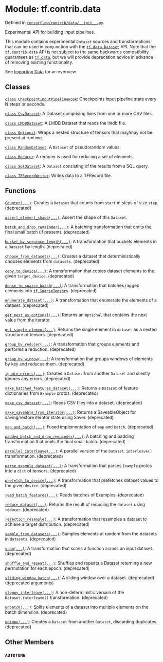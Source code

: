 <div itemscope itemtype="http://developers.google.com/ReferenceObject">
<meta itemprop="name" content="tf.contrib.data" />
<meta itemprop="path" content="Stable" />
<meta itemprop="property" content="AUTOTUNE"/>
</div>

# Module: tf.contrib.data



Defined in [`tensorflow/contrib/data/__init__.py`](/code/stable/tensorflow/contrib/data/__init__.py).

Experimental API for building input pipelines.

This module contains experimental `Dataset` sources and transformations that can
be used in conjunction with the <a href="../../tf/data/Dataset.md"><code>tf.data.Dataset</code></a> API. Note that the
<a href="../../tf/contrib/data.md"><code>tf.contrib.data</code></a> API is not subject to the same backwards compatibility
guarantees as <a href="../../tf/data.md"><code>tf.data</code></a>, but we will provide deprecation advice in advance of
removing existing functionality.

See [Importing Data](https://tensorflow.org/guide/datasets) for an overview.




## Classes

[`class CheckpointInputPipelineHook`](../../tf/contrib/data/CheckpointInputPipelineHook.md): Checkpoints input pipeline state every N steps or seconds.

[`class CsvDataset`](../../tf/contrib/data/CsvDataset.md): A Dataset comprising lines from one or more CSV files.

[`class LMDBDataset`](../../tf/contrib/data/LMDBDataset.md): A LMDB Dataset that reads the lmdb file.

[`class Optional`](../../tf/data/experimental/Optional.md): Wraps a nested structure of tensors that may/may not be present at runtime.

[`class RandomDataset`](../../tf/contrib/data/RandomDataset.md): A `Dataset` of pseudorandom values.

[`class Reducer`](../../tf/contrib/data/Reducer.md): A reducer is used for reducing a set of elements.

[`class SqlDataset`](../../tf/contrib/data/SqlDataset.md): A `Dataset` consisting of the results from a SQL query.

[`class TFRecordWriter`](../../tf/contrib/data/TFRecordWriter.md): Writes data to a TFRecord file.

## Functions

[`Counter(...)`](../../tf/contrib/data/Counter.md): Creates a `Dataset` that counts from `start` in steps of size `step`. (deprecated)

[`assert_element_shape(...)`](../../tf/contrib/data/assert_element_shape.md): Assert the shape of this `Dataset`.

[`batch_and_drop_remainder(...)`](../../tf/contrib/data/batch_and_drop_remainder.md): A batching transformation that omits the final small batch (if present). (deprecated)

[`bucket_by_sequence_length(...)`](../../tf/contrib/data/bucket_by_sequence_length.md): A transformation that buckets elements in a `Dataset` by length. (deprecated)

[`choose_from_datasets(...)`](../../tf/contrib/data/choose_from_datasets.md): Creates a dataset that deterministically chooses elements from `datasets`. (deprecated)

[`copy_to_device(...)`](../../tf/contrib/data/copy_to_device.md): A transformation that copies dataset elements to the given `target_device`. (deprecated)

[`dense_to_sparse_batch(...)`](../../tf/contrib/data/dense_to_sparse_batch.md): A transformation that batches ragged elements into <a href="../../tf/sparse/SparseTensor.md"><code>tf.SparseTensor</code></a>s. (deprecated)

[`enumerate_dataset(...)`](../../tf/contrib/data/enumerate_dataset.md): A transformation that enumerate the elements of a dataset. (deprecated)

[`get_next_as_optional(...)`](../../tf/data/experimental/get_next_as_optional.md): Returns an `Optional` that contains the next value from the iterator.

[`get_single_element(...)`](../../tf/contrib/data/get_single_element.md): Returns the single element in `dataset` as a nested structure of tensors. (deprecated)

[`group_by_reducer(...)`](../../tf/contrib/data/group_by_reducer.md): A transformation that groups elements and performs a reduction. (deprecated)

[`group_by_window(...)`](../../tf/contrib/data/group_by_window.md): A transformation that groups windows of elements by key and reduces them. (deprecated)

[`ignore_errors(...)`](../../tf/contrib/data/ignore_errors.md): Creates a `Dataset` from another `Dataset` and silently ignores any errors. (deprecated)

[`make_batched_features_dataset(...)`](../../tf/contrib/data/make_batched_features_dataset.md): Returns a `Dataset` of feature dictionaries from `Example` protos. (deprecated)

[`make_csv_dataset(...)`](../../tf/contrib/data/make_csv_dataset.md): Reads CSV files into a dataset. (deprecated)

[`make_saveable_from_iterator(...)`](../../tf/contrib/data/make_saveable_from_iterator.md): Returns a SaveableObject for saving/restore iterator state using Saver. (deprecated)

[`map_and_batch(...)`](../../tf/contrib/data/map_and_batch.md): Fused implementation of `map` and `batch`. (deprecated)

[`padded_batch_and_drop_remainder(...)`](../../tf/contrib/data/padded_batch_and_drop_remainder.md): A batching and padding transformation that omits the final small batch. (deprecated)

[`parallel_interleave(...)`](../../tf/contrib/data/parallel_interleave.md): A parallel version of the `Dataset.interleave()` transformation. (deprecated)

[`parse_example_dataset(...)`](../../tf/contrib/data/parse_example_dataset.md): A transformation that parses `Example` protos into a `dict` of tensors. (deprecated)

[`prefetch_to_device(...)`](../../tf/contrib/data/prefetch_to_device.md): A transformation that prefetches dataset values to the given `device`. (deprecated)

[`read_batch_features(...)`](../../tf/contrib/data/read_batch_features.md): Reads batches of Examples. (deprecated)

[`reduce_dataset(...)`](../../tf/contrib/data/reduce_dataset.md): Returns the result of reducing the `dataset` using `reducer`. (deprecated)

[`rejection_resample(...)`](../../tf/contrib/data/rejection_resample.md): A transformation that resamples a dataset to achieve a target distribution. (deprecated)

[`sample_from_datasets(...)`](../../tf/contrib/data/sample_from_datasets.md): Samples elements at random from the datasets in `datasets`. (deprecated)

[`scan(...)`](../../tf/contrib/data/scan.md): A transformation that scans a function across an input dataset. (deprecated)

[`shuffle_and_repeat(...)`](../../tf/contrib/data/shuffle_and_repeat.md): Shuffles and repeats a Dataset returning a new permutation for each epoch. (deprecated)

[`sliding_window_batch(...)`](../../tf/contrib/data/sliding_window_batch.md): A sliding window over a dataset. (deprecated) (deprecated arguments)

[`sloppy_interleave(...)`](../../tf/contrib/data/sloppy_interleave.md): A non-deterministic version of the `Dataset.interleave()` transformation. (deprecated)

[`unbatch(...)`](../../tf/contrib/data/unbatch.md): Splits elements of a dataset into multiple elements on the batch dimension. (deprecated)

[`unique(...)`](../../tf/contrib/data/unique.md): Creates a `Dataset` from another `Dataset`, discarding duplicates. (deprecated)

## Other Members

<h3 id="AUTOTUNE"><code>AUTOTUNE</code></h3>

